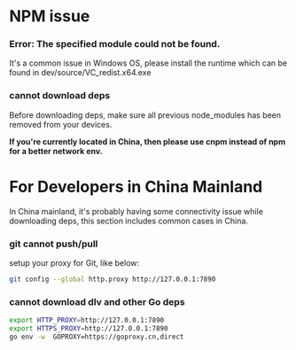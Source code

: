 
# NPM issue  
### Error: The specified module could not be found.  

It's a common issue in Windows OS, please install the runtime which can be found in dev/source/VC_redist.x64.exe  

### cannot download deps   
Before downloading deps, make sure all previous node_modules has been removed from your devices.     

**If you're currently located in China, then please use cnpm instead of npm for a better network env.** 


# For Developers in China Mainland  
In China mainland, it's probably having some connectivity issue while downloading deps, this section includes common cases in China.  


### git cannot push/pull   
setup your proxy for Git, like below:  
```bash
git config --global http.proxy http://127.0.0.1:7890
```  

### cannot download dlv and other Go deps  

```bash
export HTTP_PROXY=http://127.0.0.1:7890
export HTTPS_PROXY=http://127.0.0.1:7890
go env -w  GOPROXY=https://goproxy.cn,direct
```
